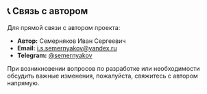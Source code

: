 ## 📞 Связь с автором

Для прямой связи с автором проекта:

- **Автор:** Семерняков Иван Сергеевич
- **Email:** i.s.semernyakov@yandex.ru
- **Telegram:** [@semernyakov](https://t.me/semernyakov)

При возникновении вопросов по разработке или необходимости обсудить важные изменения, пожалуйста, свяжитесь с автором напрямую.
